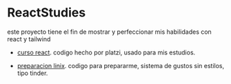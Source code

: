 # ReactStudies
este proyecto tiene el fin de mostrar y perfeccionar mis habilidades con react y tailwind

 - [curso react](/curso-react-intro-07-contando-todos/README.md).
  codigo hecho por platzi, usado para mis estudios.

 - [preparacion linix](/prueba_tecnica_linix/README.md).
   codigo para prepararme, sistema de gustos sin estilos, tipo tinder. 
 